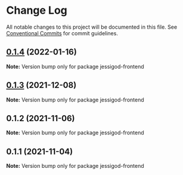 # Change Log

All notable changes to this project will be documented in this file.
See [Conventional Commits](https://conventionalcommits.org) for commit guidelines.

## [0.1.4](https://github.com/marco79423/mysite-frontend/compare/jessigod-frontend@0.1.3...jessigod-frontend@0.1.4) (2022-01-16)

**Note:** Version bump only for package jessigod-frontend






## [0.1.3](https://github.com/marco79423/mysite-frontend/compare/jessigod-frontend@0.1.1...jessigod-frontend@0.1.3) (2021-12-08)

**Note:** Version bump only for package jessigod-frontend






## 0.1.2 (2021-11-06)

**Note:** Version bump only for package jessigod-frontend

## 0.1.1 (2021-11-04)

**Note:** Version bump only for package jessigod-frontend
